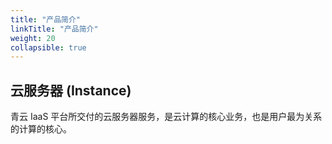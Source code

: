 ```yaml
---
title: "产品简介"
linkTitle: "产品简介"
weight: 20
collapsible: true
---
```


## 云服务器 (Instance)

青云 IaaS 平台所交付的云服务器服务，是云计算的核心业务，也是用户最为关系的计算的核心。